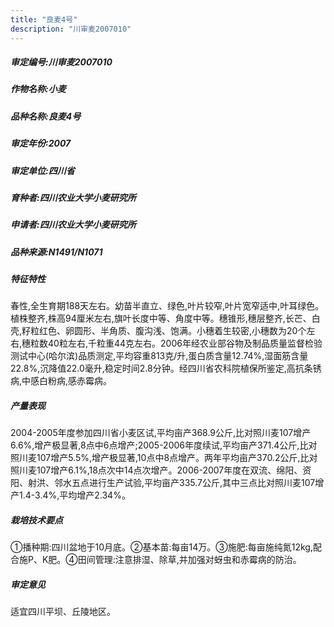 ```yaml
---
title: "良麦4号"
description: "川审麦2007010"
---
```

##### 审定编号:川审麦2007010

##### 作物名称:小麦

##### 品种名称:良麦4号

##### 审定年份:2007

##### 审定单位:四川省

##### 育种者:四川农业大学小麦研究所

##### 申请者:四川农业大学小麦研究所

##### 品种来源:N1491/N1071

##### 特征特性
春性,全生育期188天左右。幼苗半直立、绿色,叶片较窄,叶片宽窄适中,叶耳绿色。植株整齐,株高94厘米左右,旗叶长度中等、角度中等。穗锥形,穗层整齐,长芒、白壳,籽粒红色、卵圆形、半角质、腹沟浅、饱满。小穗着生较密,小穗数为20个左右,穗粒数40粒左右,千粒重44克左右。2006年经农业部谷物及制品质量监督检验测试中心(哈尔滨)品质测定,平均容重813克/升,蛋白质含量12.74%,湿面筋含量22.8%,沉降值22.0毫升,稳定时间2.8分钟。经四川省农科院植保所鉴定,高抗条锈病,中感白粉病,感赤霉病。

##### 产量表现
2004-2005年度参加四川省小麦区试,平均亩产368.9公斤,比对照川麦107增产6.6%,增产极显著,8点中6点增产;2005-2006年度续试,平均亩产371.4公斤,比对照川麦107增产5.5%,增产极显著,10点中8点增产。两年平均亩产370.2公斤,比对照川麦107增产6.1%,18点次中14点次增产。2006-2007年度在双流、绵阳、资阳、射洪、邻水五点进行生产试验,平均亩产335.7公斤,其中三点比对照川麦107增产1.4-3.4%,平均增产2.34%。

##### 栽培技术要点
①播种期:四川盆地于10月底。②基本苗:每亩14万。③施肥:每亩施纯氮12kg,配合施P、K肥。④田间管理:注意排湿、除草,并加强对蚜虫和赤霉病的防治。

##### 审定意见
适宜四川平坝、丘陵地区。
